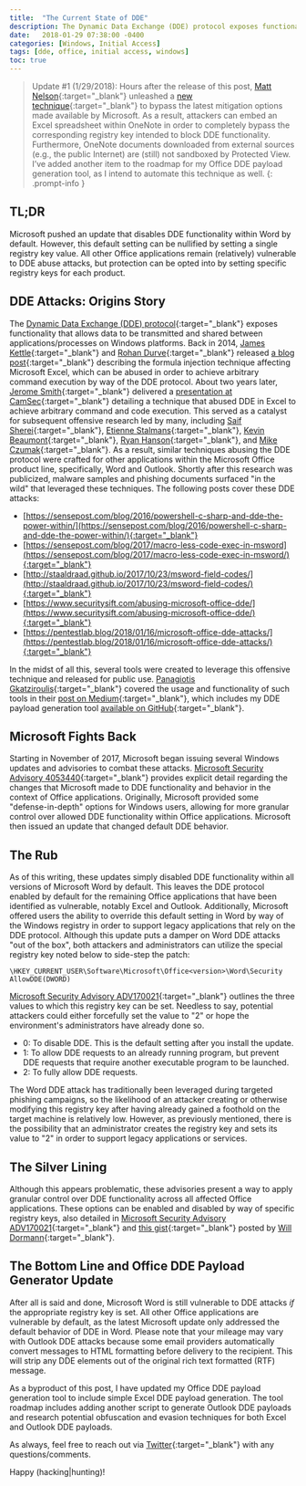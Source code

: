 ```yaml
---
title:  "The Current State of DDE"
description: The Dynamic Data Exchange (DDE) protocol exposes functionality that allows data to be transmitted between applications/processes on Windows platforms. About two years ago, researchers discovered that this protocol could be abused in order to achieve arbitrary command and code execution, more specifically within Microsoft Office applications (e.g., Excel). Within the past few months, Microsoft issued several updates to combat these attacks. This post will address the current state of the DDE attack vector within Microsoft Office applications, taking the recent patches and security advisories from Microsoft into account.
date:   2018-01-29 07:38:00 -0400
categories: [Windows, Initial Access] 
tags: [dde, office, initial access, windows]
toc: true
---
```


> Update #1 (1/29/2018): Hours after the release of this post, [Matt Nelson](https://twitter.com/enigma0x3){:target="_blank"} unleashed a [new technique](https://posts.specterops.io/reviving-dde-using-onenote-and-excel-for-code-execution-d7226864caee){:target="_blank"} to bypass the latest mitigation options made available by Microsoft. As a result, attackers can embed an Excel spreadsheet within OneNote in order to completely bypass the corresponding registry key intended to block DDE functionality. Furthermore, OneNote documents downloaded from external sources (e.g., the public Internet) are (still) not sandboxed by Protected View. I’ve added another item to the roadmap for my Office DDE payload generation tool, as I intend to automate this technique as well.
{: .prompt-info }

## TL;DR

Microsoft pushed an update that disables DDE functionality within Word by default. However, this default setting can be nullified by setting a single registry key value. All other Office applications remain (relatively) vulnerable to DDE abuse attacks, but protection can be opted into by setting specific registry keys for each product.

## DDE Attacks: Origins Story

The [Dynamic Data Exchange (DDE) protocol](https://msdn.microsoft.com/en-us/library/windows/desktop/ms648774(v=vs.85).aspx){:target="_blank"} exposes functionality that allows data to be transmitted and shared between applications/processes on Windows platforms.  Back in 2014, [James Kettle](https://twitter.com/albinowax){:target="_blank"} and [Rohan Durve](https://twitter.com/decode141){:target="_blank"} released [a blog post](https://www.contextis.com/blog/comma-separated-vulnerabilities){:target="_blank"} describing the formula injection technique affecting Microsoft Excel, which can be abused in order to achieve arbitrary command execution by way of the DDE protocol. About two years later, [Jerome Smith](https://twitter.com/exploresecurity){:target="_blank"} delivered a [presentation at CamSec](https://www.slideshare.net/exploresecurity/camsec-sept-2016-tricks-to-improve-web-app-excel-export-attacks){:target="_blank"} detailing a technique that abused DDE in Excel to achieve arbitrary command and code execution. This served as a catalyst for subsequent offensive research led by many, including [Saif Sherei](https://twitter.com/Saif_Sherei){:target="_blank"}, [Etienne Stalmans](https://twitter.com/_staaldraad){:target="_blank"}, [Kevin Beaumont](https://twitter.com/gossithedog){:target="_blank"}, [Ryan Hanson](https://twitter.com/ryhanson){:target="_blank"}, and [Mike Czumak](https://twitter.com/securitysift){:target="_blank"}. As a result, similar techniques abusing the DDE protocol were crafted for other applications within the Microsoft Office product line, specifically, Word and Outlook. Shortly after this research was publicized, malware samples and phishing documents surfaced "in the wild" that leveraged these techniques. The following posts cover these DDE attacks:

- [https://sensepost.com/blog/2016/powershell-c-sharp-and-dde-the-power-within/](https://sensepost.com/blog/2016/powershell-c-sharp-and-dde-the-power-within/){:target="_blank"}
- [https://sensepost.com/blog/2017/macro-less-code-exec-in-msword](https://sensepost.com/blog/2017/macro-less-code-exec-in-msword/){:target="_blank"}
- [http://staaldraad.github.io/2017/10/23/msword-field-codes/](http://staaldraad.github.io/2017/10/23/msword-field-codes/){:target="_blank"}
- [https://www.securitysift.com/abusing-microsoft-office-dde/](https://www.securitysift.com/abusing-microsoft-office-dde/){:target="_blank"}
- [https://pentestlab.blog/2018/01/16/microsoft-office-dde-attacks/](https://pentestlab.blog/2018/01/16/microsoft-office-dde-attacks/){:target="_blank"}

In the midst of all this, several tools were created to leverage this offensive technique and released for public use. [Panagiotis Gkatziroulis](https://twitter.com/netbiosX){:target="_blank"} covered the usage and functionality of such tools in their [post on Medium](https://medium.com/red-team/dde-payloads-16629f4a2fcd){:target="_blank"}, which includes my DDE payload generation tool [available on GitHub](https://github.com/0xdeadbeefJERKY/Office-DDE-Payloads){:target="_blank"}.

## Microsoft Fights Back

Starting in November of 2017, Microsoft began issuing several Windows updates and advisories to combat these attacks. [Microsoft Security Advisory 4053440](https://technet.microsoft.com/en-us/library/security/4053440.aspx){:target="_blank"} provides explicit detail regarding the changes that Microsoft made to DDE functionality and behavior in the context of Office applications. Originally, Microsoft provided some "defense-in-depth" options for Windows users, allowing for more granular control over allowed DDE functionality within Office applications. Microsoft then issued an update that changed default DDE behavior.

## The Rub

As of this writing, these updates simply disabled DDE functionality within all versions of Microsoft Word by default. This leaves the DDE protocol enabled by default for the remaining Office applications that have been identified as vulnerable, notably Excel and Outlook. Additionally, Microsoft offered users the ability to override this default setting in Word by way of the Windows registry in order to support legacy applications that rely on the DDE protocol. Although this update puts a damper on Word DDE attacks "out of the box", both attackers and administrators can utilize the special registry key noted below to side-step the patch:

```
\HKEY_CURRENT_USER\Software\Microsoft\Office<version>\Word\Security AllowDDE(DWORD)
```

[Microsoft Security Advisory ADV170021](https://portal.msrc.microsoft.com/en-us/security-guidance/advisory/ADV170021){:target="_blank"} outlines the three values to which this registry key can be set. Needless to say, potential attackers could either forcefully set the value to "2" or hope the environment's administrators have already done so.

- 0: To disable DDE. This is the default setting after you install the update.
- 1: To allow DDE requests to an already running program, but prevent DDE requests that require another executable program to be launched.
- 2: To fully allow DDE requests.

The Word DDE attack has traditionally been leveraged during targeted phishing campaigns, so the likelihood of an attacker creating or otherwise modifying this registry key after having already gained a foothold on the target machine is relatively low. However, as previously mentioned, there is the possibility that an administrator creates the registry key and sets its value to "2" in order to support legacy applications or services.

## The Silver Lining

Although this appears problematic, these advisories present a way to apply granular control over DDE functionality across all affected Office applications. These options can be enabled and disabled by way of specific registry keys, also detailed in [Microsoft Security Advisory ADV170021](https://portal.msrc.microsoft.com/en-us/security-guidance/advisory/ADV170021#ID0EMGAC){:target="_blank"} and [this gist](https://gist.github.com/wdormann/732bb88d9b5dd5a66c9f1e1498f31a1b){:target="_blank"} posted by [Will Dormann](https://twitter.com/wdormann){:target="_blank"}.

## The Bottom Line and Office DDE Payload Generator Update

After all is said and done, Microsoft Word is still vulnerable to DDE attacks *if* the appropriate registry key is set. All other Office applications are vulnerable by default, as the latest Microsoft update only addressed the default behavior of DDE in Word. Please note that your mileage may vary with Outlook DDE attacks because some email providers automatically convert messages to HTML formatting before delivery to the recipient. This will strip any DDE elements out of the original rich text formatted (RTF) message.

As a byproduct of this post, I have updated my Office DDE payload generation tool to include simple Excel DDE payload generation. The tool roadmap includes adding another script to generate Outlook DDE payloads and research potential obfuscation and evasion techniques for both Excel and Outlook DDE payloads.

As always, feel free to reach out via [Twitter](https://twitter.com/0xdeadbeefJERKY){:target="_blank"} with any questions/comments.

Happy (hacking\|hunting)!
